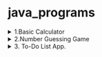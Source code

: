 # java_programs
<details>
<summary> 1.Basic Calculator </summary>
Explanation:<br>
The Java program uses the Scanner class to take user input for two numbers.<br>
It defines four functions (add, subtract, multiply, divide) to perform basic arithmetic operations.<br>
The results of these operations are printed to the console.
</details>

<details>
<summary> 2.Number Guessing Game </summary>
Explanation:<br>
The program uses the Random class to generate a random number between 1 and 100.<br>
It prompts the user to guess the number and provides feedback on whether the guess is too high or too low.<br>
The game continues until the correct number is guessed.
</details>

<details>
<summary>3. To-Do List App.</summary>
Explanation:<br>
The Java program uses an `ArrayList` to store tasks and a `Scanner` for user input.<br>
A menu is displayed with options to add tasks, view tasks, or quit the app.<br>
The app continues running until the user chooses to quit.
</details>
